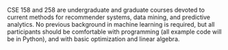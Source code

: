 CSE 158 and 258 are undergraduate and graduate courses devoted to current methods for recommender systems, data mining, and predictive analytics. No previous background in machine learning is required, but all participants should be comfortable with programming (all example code will be in Python), and with basic optimization and linear algebra.
